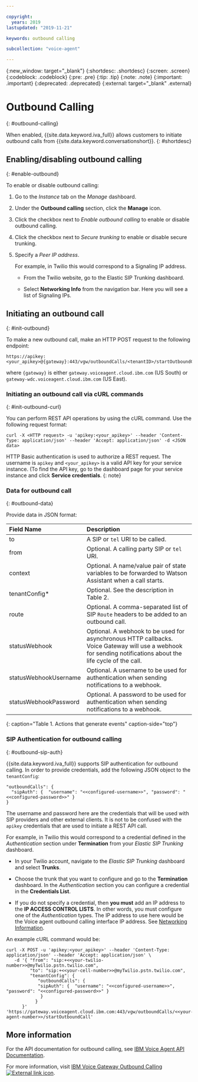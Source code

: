 ```yaml
---

copyright:
  years: 2019
lastupdated: "2019-11-21"

keywords: outbound calling

subcollection: "voice-agent"

---
```


{:new_window: target="_blank"}
{:shortdesc: .shortdesc}
{:screen: .screen}
{:codeblock: .codeblock}
{:pre: .pre}
{:tip: .tip}
{:note: .note}
{:important: .important}
{:deprecated: .deprecated}
{:external: target="_blank" .external}

# Outbound Calling
{: #outbound-calling}

When enabled, {{site.data.keyword.iva_full}} allows customers to initiate outbound calls from {{site.data.keyword.conversationshort}}.
{: #shortdesc}

## Enabling/disabling outbound calling
{: #enable-outbound}

To enable or disable outbound calling:

1. Go to the _Instance_ tab on the _Manage_ dashboard.

1. Under the **Outbound calling** section, click the **Manage** icon.

1. Click the checkbox next to _Enable outbound calling_ to enable or disable outbound calling.

1. Click the checkbox next to _Secure trunking_ to enable or disable secure trunking.

1. Specify a _Peer IP address_.

   For example, in Twilio this would correspond to a Signaling IP address.

   - From the Twilio website, go to the Elastic SIP Trunking dashboard.

   - Select **Networking Info** from the navigation bar. Here you will see a list of Signaling IPs.

## Initiating an outbound call
{: #init-outbound}

To make a new outbound call, make an HTTP POST request to the following endpoint:

```
https://apikey:<your_apikey>@{gateway}:443/vgw/outboundCalls/<tenantID>/startOutboundCall`
```

where `{gateway}` is either `gateway.voiceagent.cloud.ibm.com` (US South) or `gateway-wdc.voiceagent.cloud.ibm.com` (US East).

### Initiating an outbound call via cURL commands
{: #init-outbound-curl}

You can perform REST API operations by using the cURL command. Use the following request format:

`curl -X <HTTP request> -u 'apikey:<your_apikey>' --header 'Content-Type: application/json' --header 'Accept: application/json' -d <JSON data>`

HTTP Basic authentication is used to authorize a REST request. The username is `apikey` and `<your_apikey>` is a valid API key for your service instance. (To find the API key, go to the dashboard page for your service instance and click **Service credentials**.
{: note}

### Data for outbound call
{: #outbound-data}

Provide data in JSON format:

| Field Name             | Description      | 
|:-------------------|:-----------------|
| to |	A SIP or `tel` URI to be called. |
| from |	Optional. A calling party SIP or `tel` URI. |
| context |	Optional. A name/value pair of state variables to be forwarded to Watson Assistant when a call starts. |
| tenantConfig* |	Optional. See the description in Table 2. |
| route |	Optional. A comma-separated list of SIP `Route` headers to be added to an outbound call. |
| statusWebhook |	Optional. A webhook to be used for asynchronous HTTP callbacks. Voice Gateway will use a webhook for sending notifications about the life cycle of the call. |
| statusWebhookUsername |	Optional. A username to be used for authentication when sending notifications to a webhook. |
| statusWebhookPassword |	Optional. A password to be used for authentication when sending notifications to a webhook. |
{: caption="Table 1. Actions that generate events" caption-side="top"}

### SIP Authentication for outbound calling
{: #outbound-sip-auth}

{{site.data.keyword.iva_full}} supports SIP authentication for outbound calling. In order to provide credentials, add the following JSON object to the `tenantConfig`:

```
"outboundCalls": {  
  "sipAuth": {  "username": "<<configured-username>>", "password": "<<configured-password>>" }
}
```

The username and password here are the credentials that will be used with SIP providers and other external clients. It is not to be confused with the `apikey` credentials that are used to initiate a REST API call.

For example, in Twilio this would correspond to a credential defined in the _Authentication_ section under **Termination** from your _Elastic SIP Trunking_ dashboard.

  - In your Twilio account, navigate to the _Elastic SIP Trunking_ dashboard and select **Trunks**.
  
  - Choose the trunk that you want to configure and go to the **Termination** dashboard. In the _Authentication_ section you can configure a credential in the **Credentials List**.

  - If you do not specify a credential, then **you must** add an IP address to the **IP ACCESS CONTROL LISTS**. In other words, you must configure one of the _Authentication_ types. The IP address to use here would be the Voice agent outbound calling interface IP address. See [Networking Information](/docs/services/voice-agent?topic=voice-agent-networking_info).
  

An example cURL command would be:

```
curl -X POST -u 'apikey:<your_apikey>' --header 'Content-Type: application/json' --header 'Accept: application/json' \
   -d '{ "from": "sip:+<<your-twilio-number>>@myTwilio.pstn.twilio.com",
         "to": "sip:+<<your-cell-number>>@myTwilio.pstn.twilio.com",
         "tenantConfig": { 
            "outboundCalls": {  
            "sipAuth": {  "username": "<<configured-username>>", "password": "<<configured-password>>" }
             }
           }
      }' 'https://gateway.voiceagent.cloud.ibm.com:443/vgw/outboundCalls/<<your-agent-number>>/startOutboundCall'
```

## More information

For the API documentation for outbound calling, see [IBM Voice Agent API Documentation](https://test.cloud.ibm.com/apidocs/voice-agent/outbound-api).

For more information, visit [IBM Voice Gateway Outbound Calling ![External link icon](../../icons/launch-glyph.svg "External link icon")](https://www.ibm.com/support/knowledgecenter/SS4U29/apioutboundcalls.html).